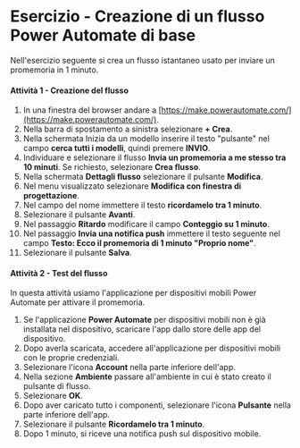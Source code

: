 # Esercizio - Creazione di un flusso Power Automate di base

Nell'esercizio seguente si crea un flusso istantaneo usato per inviare un promemoria in 1 minuto.

#### Attività 1 - Creazione del flusso
1. In una finestra del browser andare a [https://make.powerautomate.com/](https://make.powerautomate.com/).
2. Nella barra di spostamento a sinistra selezionare **+ Crea**.
3. Nella schermata Inizia da un modello inserire il testo "pulsante" nel campo **cerca tutti i modelli**, quindi premere **INVIO**.
4. Individuare e selezionare il flusso **Invia un promemoria a me stesso tra 10 minuti**. Se richiesto, selezionare **Crea flusso**.
5. Nella schermata **Dettagli flusso** selezionare il pulsante **Modifica**.
6. Nel menu visualizzato selezionare **Modifica con finestra di progettazione**.
7. Nel campo del nome immettere il testo **ricordamelo tra 1 minuto**.
8. Selezionare il pulsante **Avanti**.
9. Nel passaggio **Ritardo** modificare il campo **Conteggio su 1 minuto**.
10. Nel passaggio **Invia una notifica push** immettere il testo seguente nel campo **Testo: Ecco il promemoria di 1 minuto "Proprio nome"**.
11. Selezionare il pulsante **Salva**.

#### Attività 2 - Test del flusso
In questa attività usiamo l'applicazione per dispositivi mobili Power Automate per attivare il promemoria.
1. Se l'applicazione **Power Automate** per dispositivi mobili non è già installata nel dispositivo, scaricare l'app dallo store delle app del dispositivo.
2. Dopo averla scaricata, accedere all'applicazione per dispositivi mobili con le proprie credenziali.
3. Selezionare l'icona **Account** nella parte inferiore dell'app.
4. Nella sezione **Ambiente** passare all'ambiente in cui è stato creato il pulsante di flusso.
5. Selezionare **OK**.
6. Dopo aver caricato tutto i componenti, selezionare l'icona **Pulsante** nella parte inferiore dell'app.
7. Selezionare il pulsante **Ricordamelo tra 1 minuto**.
8. Dopo 1 minuto, si riceve una notifica push sul dispositivo mobile.
